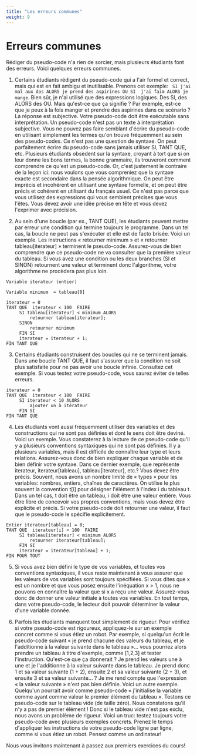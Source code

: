 ```yaml
---
title: "Les erreurs communes"
weight: 9
---
```



# Erreurs communes

Rédiger du pseudo-code n'a rien de sorcier, mais plusieurs étudiants font des erreurs. Voici quelques erreurs communes.

1. Certains étudiants rédigent du pseudo-code qui a l'air formel et correct, mais qui est en fait ambigu et inutilisable. Prenons cet exemple: ` SI j'ai mal aux dos ALORS je prend des aspirines OU SI  j'ai faim ALORS je mange`. Bien sûr, je n'ai utilisé que des expressions logiques. Des SI, des ALORS des OU. Mais qu'est-ce que ça signifie ? Par exemple, est-ce que je peux à la fois manger et prendre des aspirines dans ce scénario ? La réponse est subjective. Votre pseudo-code doit être exécutable sans interprétation. Un pseudo-code n'est pas un texte à interprétation subjective. Vous ne pouvez pas faire semblant d'écrire du pseudo-code en utilisant simplement les termes qu'on trouve fréquemment au sein des pseudo-codes. Ce n'est pas une question de syntaxe. On peut parfaitement écrire du pseudo-code sans jamais utiliser SI, TANT QUE, etc. Plusieurs étudiants obsèdent sur la syntaxe, croyant à tort que si on leur donne les bons termes, la bonne grammaire, ils trouveront comment comprendre ce qu'est un pseudo-code. Or, c'est justement le contraire de la leçon ici: nous voulons que vous compreniez que la syntaxe exacte est secondaire dans la pensée algorithmique. On peut être imprécis et incohérent en utilisant une syntaxe formelle, et on peut être précis et cohérent en utilisant du français usuel. Ce n'est pas parce que vous utilisez des expressions qui vous semblent précises que vous l'êtes. Vous devez avoir une idée précise en tête et vous devez l'exprimer avec précision.

2. Au sein d'une boucle (par ex., TANT QUE), les étudiants peuvent mettre par erreur une condition qui termine toujours le programme. Dans un tel cas, la boucle ne peut pas s'exécuter et elle est de facto brisée. Voici un exemple. Les instructions « retourner minimum » et « retourner tableau[iterateur] » terminent le pseudo-code. Assurez-vous de bien comprendre que ce pseudo-code ne va consulter que la première valeur du tableau. Si vous avez une condition ou les deux branches (SI et SINON) retournent une valeur et terminent donc l'algorithme, votre algorithme ne procèdera pas plus loin. 

```
Variable iterateur (entier)

Variable minimum  = tableau[0] 

iterateur = 0
TANT QUE  iterateur < 100  FAIRE
     SI tableau[iterateur] < minimum ALORS
         retourner tableau[iterateur];
     SINON
         retourner minimum
     FIN SI
     iterateur = iterateur + 1;
FIN TANT QUE
```



3. Certains étudiants construisent des boucles qui ne se terminent jamais. Dans une boucle TANT QUE, il faut s'assurer que la condition ne soit plus satisfaite pour ne pas avoir une boucle infinie. Consultez cet exemple. Si vous testez votre pseudo-code, vous saurez éviter de telles erreurs.

```
iterateur = 0
TANT QUE  iterateur < 100  FAIRE
     SI iterateur < 10 ALORS
         ajouter un à itérateur
     FIN SI
FIN TANT QUE
```


4. Les étudiants vont aussi fréquemment utiliser des variables et des constructions qui ne sont pas définies et dont le sens doit être deviné. Voici un exemple.  Vous constaterez à la lecture de ce pseudo-code qu'il y a plusieurs conventions syntaxiques qui ne sont pas définies. Il y a plusieurs variables, mais il est difficile de connaître leur type et leurs relations. Assurez-vous donc de bien expliquer chaque variable et de bien définir votre syntaxe. Dans ce dernier exemple, que représente iterateur, iterateur[tableau], tableau[iterateur], etc.? Vous devez être précis. Souvent, nous avons un nombre limité de « types » pour les variables: nombres, entiers, chaînes de caractères. On utilise le plus souvent la convention t[i] pour désigner l'élément à l'index i du tableau t. Dans un tel cas, t doit être un tableau, i doit être une valeur entière. Vous être libre de concevoir vos propres conventions, mais vous devez être explicite et précis. Si votre pseudo-code doit retourner une valeur, il faut que le pseudo-code le spécifie explicitement.

```
Entier iterateur[tableau] = 0;
TANT QUE  iterateur[i] < 100  FAIRE
     SI tableau[iterateur] < minimum ALORS
         retourner iterateur[tableau];
     FIN SI
     iterateur = iterateur[tableau] + 1;
FIN POUR TOUT
```


5. Si vous avez bien défini le type de vos variables, et toutes vos conventions syntaxiques, il vous reste maintenant à vous assurer que les valeurs de vos variables sont toujours spécifiées. Si vous dites que x est un nombre et que vous posez ensuite l'inéquation x > 1, nous ne pouvons en connaître la valeur que si x a reçu une valeur. Assurez-vous donc de donner une valeur initiale à toutes vos variables. En tout temps, dans votre pseudo-code, le lecteur doit pouvoir déterminer la valeur d'une variable donnée.

6. Parfois les étudiants manquent tout simplement de rigueur. Pour vérifiez si votre pseudo-code est rigoureux, appliquez-le sur un exemple concret comme si vous étiez un robot. Par exemple, si quelqu'un écrit le pseudo-code suivant « je prend chacune des valeurs du tableau, et je l'additionne à la valeur suivante dans le tableau »... vous pourriez alors prendre un tableau à titre d'exemple, comme [1,2,3] et tester l'instruction. Qu'est-ce que ça donnerait ? Je prend les valeurs une à une et je l'additionne à la valeur suivante dans le tableau. Je prend donc 1 et sa valeur suivante (1 + 2), ensuite 2 et sa valeur suivante (2 + 3), et ensuite 3 et sa valeur suivante... ? Je me rend compte que l'expression « la valeur suivante » n'est pas bien définie. Voici un autre exemple. Quelqu'un pourrait avoir comme pseudo-code « j'initialise la variable comme ayant comme valeur le premier élément du tableau ». Testons ce pseudo-code sur le tableau vide (de taille zéro). Nous constatons qu'il n'y a pas de premier élément&nbsp;! Donc si le tableau vide n'est pas exclu, nous avons un problème de rigueur. Voici un truc: testez toujours votre pseudo-code avec plusieurs exemples concrets. Prenez le temps d'appliquer les instructions de votre pseudo-code ligne par ligne, comme si vous étiez un robot. Pensez comme un ordinateur!

Nous vous invitons maintenant à passez aux premiers exercices du cours!